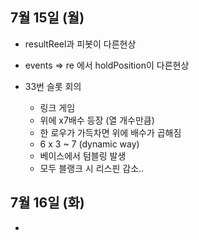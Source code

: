 
## 7월 15일 (월)

- resultReel과 피봇이 다른현상
- events => re 에서 holdPosition이 다른현상

- 33번 슬롯 회의
	- 링크 게임
	- 위에 x7배수 등장 (열 개수만큼)
	- 한 로우가 가득차면 위에 배수가 곱해짐
	- 6 x 3 ~ 7 (dynamic way)
	- 베이스에서 텀블링 발생
	- 모두 블랭크 시 리스핀 감소..

## 7월 16일 (화)

- 